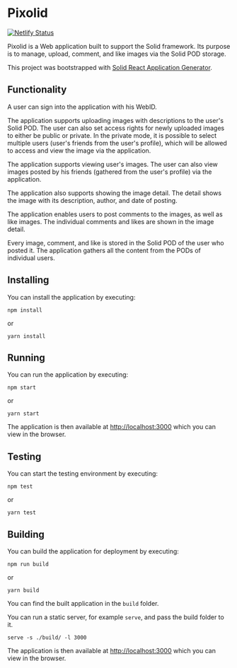 # Pixolid

[![Netlify Status](https://api.netlify.com/api/v1/badges/0a969ffe-0a42-4f50-b58f-4637a95ab4d5/deploy-status)](https://app.netlify.com/sites/pixolid/deploys)

Pixolid is a Web application built to support the Solid framework.
Its purpose is to manage, upload, comment, and like images via the Solid POD storage.

This project was bootstrapped with [Solid React Application Generator](https://github.com/inrupt/generator-solid-react).

## Functionality
A user can sign into the application with his WebID.

The application supports uploading images with descriptions to the user's Solid POD.
The user can also set access rights for newly uploaded images to either be public or private.
In the private mode, it is possible to select multiple users (user's friends from the user's profile), which will be allowed to access and view the image via the application.

The application supports viewing user's images.
The user can also view images posted by his friends (gathered from the user's profile) via the application.

The application also supports showing the image detail.
The detail shows the image with its description, author, and date of posting.

The application enables users to post comments to the images, as well as like images.
The individual comments and likes are shown in the image detail.

Every image, comment, and like is stored in the Solid POD of the user who posted it.
The application gathers all the content from the PODs of individual users.

## Installing

You can install the application by executing:

```
npm install
```
or
```
yarn install
```

## Running

You can run the application by executing:

```
npm start
```
or
```
yarn start
```

The application is then available at [http://localhost:3000](http://localhost:3000) which you can view in the browser.

## Testing

You can start the testing environment by executing:

```
npm test
```
or
```
yarn test
```

## Building

You can build the application for deployment by executing:

```
npm run build
```
or
```
yarn build
```

You can find the built application in the `build` folder.

You can run a static server, for example `serve`, and pass the build folder to it.

```
serve -s ./build/ -l 3000
```
The application is then available at [http://localhost:3000](http://localhost:3000) which you can view in the browser.

